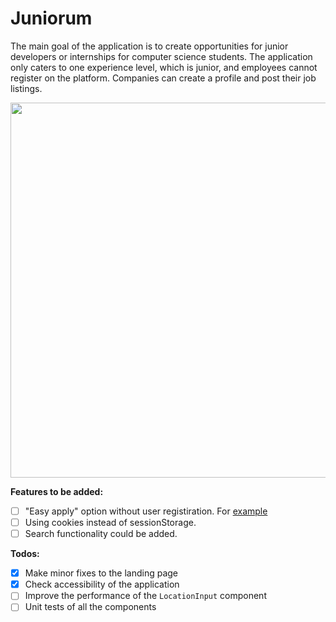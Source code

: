 # Juniorum
The main goal of the application is to create opportunities for junior developers or internships for computer science students. The application only caters to one experience level, which is junior, and employees cannot register on the platform. Companies can create a profile and post their job listings.



<img src="https://user-images.githubusercontent.com/77449139/232376804-4c04e2e9-f4b1-4de1-b9f0-b79f3f651ba6.png" width="800" height="600">


**Features to be added:**

 - [ ] "Easy apply" option without user registiration. For [example](https://www.staticjobs.com/) 
 - [ ] Using cookies instead of sessionStorage.
 - [ ] Search functionality could be added.

**Todos:**

 
 - [x] Make minor fixes to the landing page
 - [x] Check accessibility of the application
 - [ ] Improve the performance of the `LocationInput` component
 - [ ] Unit tests of all the components
